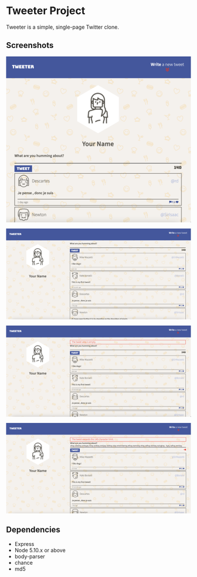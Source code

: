 # Tweeter Project

Tweeter is a simple, single-page Twitter clone.

## Screenshots

!["Screenshot of tweets in mobile view"](https://github.com/aeedwko/tweeter/blob/master/docs/tweets-mobile.png)

!["Screenshot of tweets in desktop view (> 1024px)"](https://github.com/aeedwko/tweeter/blob/master/docs/tweets-desktop.png)

!["Screenshot of empty tweet error"](https://github.com/aeedwko/tweeter/blob/master/docs/empty-error.png)

!["Screenshot of tweet exceeding character limit error"](https://github.com/aeedwko/tweeter/blob/master/docs/limit-error.png)

## Dependencies

- Express
- Node 5.10.x or above
- body-parser
- chance
- md5
